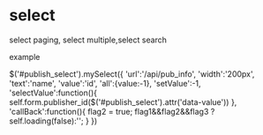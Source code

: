 # select
select paging, select multiple,select search 

example

$('#publish_select').mySelect({
       'url':'/api/pub_info',
       'width':'200px',
       'text':'name',
       'value':'id',
       'all':{value:-1},
       'setValue':-1,
       'selectValue':function(){
           self.form.publisher_id($('#publish_select').attr('data-value'))
       },
       'callBack':function(){
           flag2 = true;
           flag1&&flag2&&flag3 ? self.loading(false):'';
       }
})

